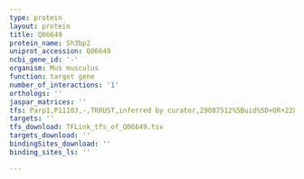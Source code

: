 ```yaml
---
type: protein
layout: protein
title: Q06649
protein_name: Sh3bp2
uniprot_accession: Q06649
ncbi_gene_id: '-'
organism: Mus musculus
function: target gene
number_of_interactions: '1'
orthologs: ''
jaspar_matrices: ''
tfs: Parp1,P11103,-,TRRUST,inferred by curator,29087512%5Buid%5D+OR+22820184%5Buid%5D,Yes
targets: ''
tfs_download: TFLink_tfs_of_Q06649.tsv
targets_download: ''
bindingSites_download: ''
binding_sites_ls: ''

---
```

